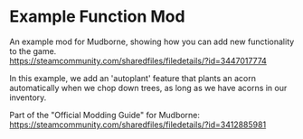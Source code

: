 # Example Function Mod
An example mod for Mudborne, showing how you can add new functionality to the game.  
https://steamcommunity.com/sharedfiles/filedetails/?id=3447017774

In this example, we add an 'autoplant' feature that plants an acorn automatically when we chop down trees, as long as we have acorns in our inventory.

Part of the "Official Modding Guide" for Mudborne:  
https://steamcommunity.com/sharedfiles/filedetails/?id=3412885981
